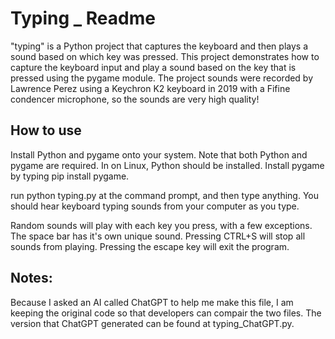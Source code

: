 # Typing _ Readme

"typing" is a Python project that captures the keyboard and then plays a sound based on which key was pressed. This project demonstrates how to capture the keyboard input and play a sound based on the key that is pressed using the pygame module. The project sounds were recorded by Lawrence Perez using a Keychron K2 keyboard in 2019 with a Fifine condencer microphone, so the sounds are very high quality!

## How to use

Install Python and pygame onto your system. Note that both Python and pygame are required. In on Linux, Python should be installed. Install pygame by typing pip install pygame.

run python typing.py at the command prompt, and then type anything. You should hear keyboard typing sounds from your computer as you type.

Random sounds will play with each key you press, with a few exceptions. The space bar has it's own unique sound. Pressing CTRL+S will stop all sounds from playing. Pressing the escape key will exit the program.

## Notes:

Because I asked an AI called ChatGPT to help me make this file, I am keeping the original code so that developers can compair the two files. The version that ChatGPT generated can be found at typing_ChatGPT.py.